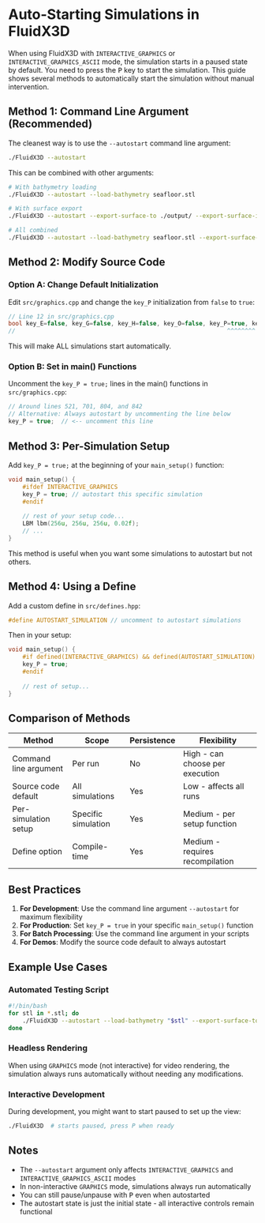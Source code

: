 # Auto-Starting Simulations in FluidX3D

When using FluidX3D with `INTERACTIVE_GRAPHICS` or `INTERACTIVE_GRAPHICS_ASCII` mode, the simulation starts in a paused state by default. You need to press the <kbd>P</kbd> key to start the simulation. This guide shows several methods to automatically start the simulation without manual intervention.

## Method 1: Command Line Argument (Recommended)

The cleanest way is to use the `--autostart` command line argument:

```bash
./FluidX3D --autostart
```

This can be combined with other arguments:

```bash
# With bathymetry loading
./FluidX3D --autostart --load-bathymetry seafloor.stl

# With surface export
./FluidX3D --autostart --export-surface-to ./output/ --export-surface-interval 100

# All combined
./FluidX3D --autostart --load-bathymetry seafloor.stl --export-surface-to ./output/ --export-surface-interval 100
```

## Method 2: Modify Source Code

### Option A: Change Default Initialization

Edit `src/graphics.cpp` and change the `key_P` initialization from `false` to `true`:

```cpp
// Line 12 in src/graphics.cpp
bool key_E=false, key_G=false, key_H=false, key_O=false, key_P=true, key_Q=false, key_T=false, key_Z=false;
//                                                            ^^^^^^^^ changed from false to true
```

This will make ALL simulations start automatically.

### Option B: Set in main() Functions

Uncomment the `key_P = true;` lines in the main() functions in `src/graphics.cpp`:

```cpp
// Around lines 521, 701, 804, and 842
// Alternative: Always autostart by uncommenting the line below
key_P = true;  // <-- uncomment this line
```

## Method 3: Per-Simulation Setup

Add `key_P = true;` at the beginning of your `main_setup()` function:

```cpp
void main_setup() {
    #ifdef INTERACTIVE_GRAPHICS
    key_P = true; // autostart this specific simulation
    #endif
    
    // rest of your setup code...
    LBM lbm(256u, 256u, 256u, 0.02f);
    // ...
}
```

This method is useful when you want some simulations to autostart but not others.

## Method 4: Using a Define

Add a custom define in `src/defines.hpp`:

```cpp
#define AUTOSTART_SIMULATION // uncomment to autostart simulations
```

Then in your setup:

```cpp
void main_setup() {
    #if defined(INTERACTIVE_GRAPHICS) && defined(AUTOSTART_SIMULATION)
    key_P = true;
    #endif
    
    // rest of setup...
}
```

## Comparison of Methods

| Method | Scope | Persistence | Flexibility |
|--------|-------|-------------|-------------|
| Command line argument | Per run | No | High - can choose per execution |
| Source code default | All simulations | Yes | Low - affects all runs |
| Per-simulation setup | Specific simulation | Yes | Medium - per setup function |
| Define option | Compile-time | Yes | Medium - requires recompilation |

## Best Practices

1. **For Development**: Use the command line argument `--autostart` for maximum flexibility
2. **For Production**: Set `key_P = true` in your specific `main_setup()` function
3. **For Batch Processing**: Use the command line argument in your scripts
4. **For Demos**: Modify the source code default to always autostart

## Example Use Cases

### Automated Testing Script
```bash
#!/bin/bash
for stl in *.stl; do
    ./FluidX3D --autostart --load-bathymetry "$stl" --export-surface-to "./results/$stl/"
done
```

### Headless Rendering
When using `GRAPHICS` mode (not interactive) for video rendering, the simulation always runs automatically without needing any modifications.

### Interactive Development
During development, you might want to start paused to set up the view:
```bash
./FluidX3D  # starts paused, press P when ready
```

## Notes

- The `--autostart` argument only affects `INTERACTIVE_GRAPHICS` and `INTERACTIVE_GRAPHICS_ASCII` modes
- In non-interactive `GRAPHICS` mode, simulations always run automatically
- You can still pause/unpause with <kbd>P</kbd> even when autostarted
- The autostart state is just the initial state - all interactive controls remain functional